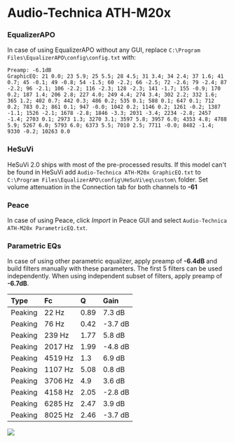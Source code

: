 # Audio-Technica ATH-M20x

### EqualizerAPO
In case of using EqualizerAPO without any GUI, replace `C:\Program Files\EqualizerAPO\config\config.txt`
with:
```
Preamp: -6.1dB
GraphicEQ: 21 0.0; 23 5.9; 25 5.5; 28 4.5; 31 3.4; 34 2.4; 37 1.6; 41 0.7; 45 -0.1; 49 -0.8; 54 -1.5; 60 -2.2; 66 -2.5; 72 -2.6; 79 -2.4; 87 -2.2; 96 -2.1; 106 -2.2; 116 -2.3; 128 -2.3; 141 -1.7; 155 -0.9; 170 0.2; 187 1.4; 206 2.8; 227 4.0; 249 4.4; 274 3.4; 302 2.2; 332 1.6; 365 1.2; 402 0.7; 442 0.3; 486 0.2; 535 0.1; 588 0.1; 647 0.1; 712 0.2; 783 0.2; 861 0.1; 947 -0.0; 1042 0.2; 1146 0.2; 1261 -0.2; 1387 -1.1; 1526 -2.1; 1678 -2.8; 1846 -3.3; 2031 -3.4; 2234 -2.8; 2457 -1.4; 2703 0.1; 2973 1.3; 3270 3.1; 3597 5.8; 3957 6.0; 4353 4.8; 4788 5.9; 5267 6.0; 5793 6.0; 6373 5.5; 7010 2.5; 7711 -0.0; 8482 -1.4; 9330 -0.2; 10263 0.0
```

### HeSuVi
HeSuVi 2.0 ships with most of the pre-processed results. If this model can't be found in HeSuVi add
`Audio-Technica ATH-M20x GraphicEQ.txt` to `C:\Program Files\EqualizerAPO\config\HeSuVi\eq\custom\` folder.
Set volume attenuation in the Connection tab for both channels to **-61**

### Peace
In case of using Peace, click *Import* in Peace GUI and select `Audio-Technica ATH-M20x ParametricEQ.txt`.

### Parametric EQs
In case of using other parametric equalizer, apply preamp of **-6.4dB** and build filters manually
with these parameters. The first 5 filters can be used independently.
When using independent subset of filters, apply preamp of **-6.7dB**.

| Type    | Fc      |    Q | Gain    |
|:--------|:--------|:-----|:--------|
| Peaking | 22 Hz   | 0.89 | 7.3 dB  |
| Peaking | 76 Hz   | 0.42 | -3.7 dB |
| Peaking | 239 Hz  | 1.77 | 5.8 dB  |
| Peaking | 2017 Hz | 1.99 | -4.8 dB |
| Peaking | 4519 Hz | 1.3  | 6.9 dB  |
| Peaking | 1107 Hz | 5.08 | 0.8 dB  |
| Peaking | 3706 Hz | 4.9  | 3.6 dB  |
| Peaking | 4158 Hz | 2.05 | -2.8 dB |
| Peaking | 6285 Hz | 2.47 | 3.9 dB  |
| Peaking | 8025 Hz | 2.46 | -3.7 dB |

![](https://raw.githubusercontent.com/jaakkopasanen/AutoEq/master/results/rtings/sbaf-serious/Audio-Technica%20ATH-M20x/Audio-Technica%20ATH-M20x.png)